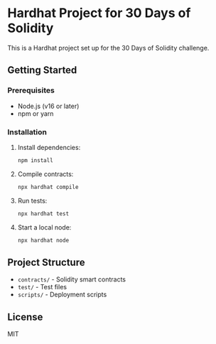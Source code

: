 # Hardhat Project for 30 Days of Solidity

This is a Hardhat project set up for the 30 Days of Solidity challenge.

## Getting Started

### Prerequisites
- Node.js (v16 or later)
- npm or yarn

### Installation

1. Install dependencies:
   ```bash
   npm install
   ```

2. Compile contracts:
   ```bash
   npx hardhat compile
   ```

3. Run tests:
   ```bash
   npx hardhat test
   ```

4. Start a local node:
   ```bash
   npx hardhat node
   ```

## Project Structure

- `contracts/` - Solidity smart contracts
- `test/` - Test files
- `scripts/` - Deployment scripts

## License

MIT
